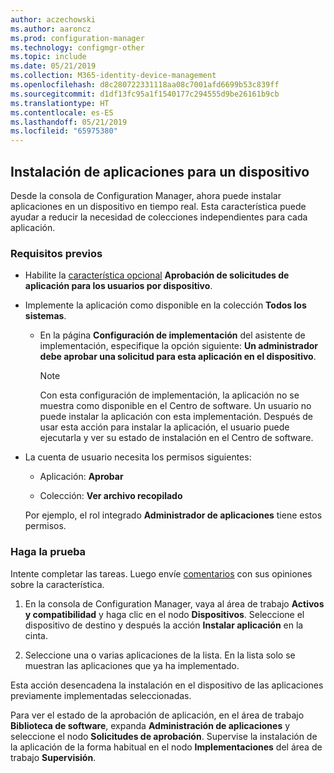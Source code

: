 ```yaml
---
author: aczechowski
ms.author: aaroncz
ms.prod: configuration-manager
ms.technology: configmgr-other
ms.topic: include
ms.date: 05/21/2019
ms.collection: M365-identity-device-management
ms.openlocfilehash: d8c280722331118aa08c7001afd6699b53c839ff
ms.sourcegitcommit: d1df13fc95a1f1540177c294555d9be26161b9cb
ms.translationtype: HT
ms.contentlocale: es-ES
ms.lasthandoff: 05/21/2019
ms.locfileid: "65975380"
---
```

## <a name="bkmk_device-app"></a> Instalación de aplicaciones para un dispositivo

<!--4402180-->

Desde la consola de Configuration Manager, ahora puede instalar aplicaciones en un dispositivo en tiempo real. Esta característica puede ayudar a reducir la necesidad de colecciones independientes para cada aplicación.

### <a name="prerequisites"></a>Requisitos previos

- Habilite la [característica opcional](/sccm/core/servers/manage/install-in-console-updates#bkmk_options) **Aprobación de solicitudes de aplicación para los usuarios por dispositivo**.  

- Implemente la aplicación como disponible en la colección **Todos los sistemas**.  

    - En la página **Configuración de implementación** del asistente de implementación, especifique la opción siguiente: **Un administrador debe aprobar una solicitud para esta aplicación en el dispositivo**.  

        > [!Note]  
        > Con esta configuración de implementación, la aplicación no se muestra como disponible en el Centro de software. Un usuario no puede instalar la aplicación con esta implementación. Después de usar esta acción para instalar la aplicación, el usuario puede ejecutarla y ver su estado de instalación en el Centro de software.

- La cuenta de usuario necesita los permisos siguientes:

    - Aplicación: **Aprobar**

    - Colección: **Ver archivo recopilado**

    Por ejemplo, el rol integrado **Administrador de aplicaciones** tiene estos permisos.

### <a name="try-it-out"></a>Haga la prueba

Intente completar las tareas. Luego envíe [comentarios](/sccm/core/understand/find-help#product-feedback) con sus opiniones sobre la característica.

1. En la consola de Configuration Manager, vaya al área de trabajo **Activos y compatibilidad** y haga clic en el nodo **Dispositivos**. Seleccione el dispositivo de destino y después la acción **Instalar aplicación** en la cinta.

1. Seleccione una o varias aplicaciones de la lista. En la lista solo se muestran las aplicaciones que ya ha implementado.

Esta acción desencadena la instalación en el dispositivo de las aplicaciones previamente implementadas seleccionadas.

Para ver el estado de la aprobación de aplicación, en el área de trabajo **Biblioteca de software**, expanda **Administración de aplicaciones** y seleccione el nodo **Solicitudes de aprobación**. Supervise la instalación de la aplicación de la forma habitual en el nodo **Implementaciones** del área de trabajo **Supervisión**.
